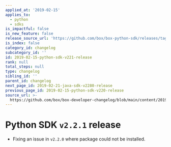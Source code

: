 ```yaml
---
applied_at: '2019-02-15'
applies_to:
  - python
  - sdks
is_impactful: false
is_new_feature: false
release_source_url: 'https://github.com/box/box-python-sdk/releases/tag/v2.2.1'
is_index: false
category_id: changelog
subcategory_id: ''
id: 2019-02-15-python-sdk-v221-release
rank: null
total_steps: null
type: changelog
sibling_id: ''
parent_id: changelog
next_page_id: 2019-02-21-java-sdk-v2280-release
previous_page_id: 2019-02-15-python-sdk-v220-release
source_url: >-
  https://github.com/box/box-developer-changelog/blob/main/content/2019/02-15-python-sdk-v221-release.md
---
```

# Python SDK `v2.2.1` release

- Fixing an issue in `v2.2.0` where package could not be installed.